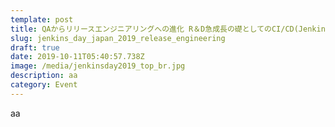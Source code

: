 ```yaml
---
template: post
title: QAからリリースエンジニアリングへの進化 R＆D急成長の礎としてのCI/CD(Jenkins Day Japan 2019)
slug: jenkins_day_japan_2019_release_engineering
draft: true
date: 2019-10-11T05:40:57.738Z
image: /media/jenkinsday2019_top_br.jpg
description: aa
category: Event
---
```

aa
